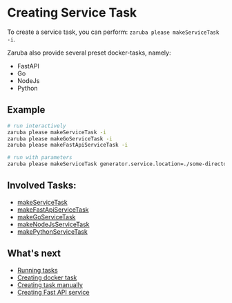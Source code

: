 # Creating Service Task

To create a service task, you can perform: `zaruba please makeServiceTask -i`.

Zaruba also provide several preset docker-tasks, namely:

* FastAPI
* Go
* NodeJs
* Python


## Example

```sh
# run interactively
zaruba please makeServiceTask -i
zaruba please makeGoServiceTask -i
zaruba please makeFastApiServiceTask -i

# run with parameters
zaruba please makeServiceTask generator.service.location=./some-directory/myService generator.service.name=myService generator.service.envs="MY_ENV=MY_VALUE" ports=3000 generator.service.docker.image.name=myService generator.service.docker.container.name=myServiceContainer
```

## Involved Tasks:

* [makeServiceTask](tasks/makeServiceTask.md)
* [makeFastApiServiceTask](tasks/makeFastApiServiceTask.md)
* [makeGoServiceTask](tasks/makeGoServiceTask.md)
* [makeNodeJsServiceTask](tasks/makeNodeJsServiceTask.md)
* [makePythonServiceTask](tasks/makePythonServiceTask.md)


## What's next

* [Running tasks](runnit-task.md)
* [Creating docker task](creating-docker-task.md)
* [Creating task manually](understanding-task.md)
* [Creating Fast API service](creating-fast-api-service.md)